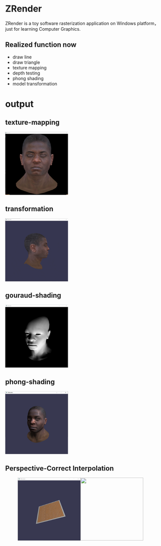 # ZRender
ZRender is a toy software rasterization application on Windows platform，just for learning Computer Graphics.
## Realized function now
* draw line 
* draw triangle
* texture mapping
* depth testing
* phong shading
* model transformation

# output
## texture-mapping
<img width="200" height="200" src="https://github.com/ZW-Zh/ZRender/blob/master/ZRender/output/texture-mapping.png"/>

## transformation
<img width="200" height="200" src="https://github.com/ZW-Zh/ZRender/blob/master/ZRender/output/transform.gif"/>

## gouraud-shading
<img width="200" height="200" src="https://github.com/ZW-Zh/ZRender/blob/master/ZRender/output/gouraud-shading.png"/>

## phong-shading

<img width="200" height="200" src="https://github.com/ZW-Zh/ZRender/blob/master/ZRender/output/phong-shading.png"/>

##  Perspective-Correct Interpolation

<figure class="third">     
    <img src="https://github.com/ZW-Zh/ZRender/blob/master/ZRender/output/wrong.png" width="200" height="200"/><img src="https://github.com/ZW-Zh/ZRender/blob/master/ZRender/output/right" width="200" height="200"/>
</figure>